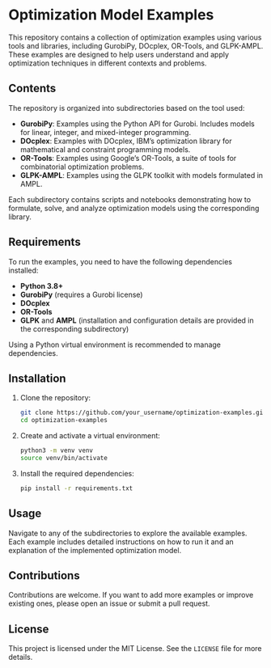 # Optimization Model Examples

This repository contains a collection of optimization examples using various tools and libraries, including GurobiPy, DOcplex, OR-Tools, and GLPK-AMPL. These examples are designed to help users understand and apply optimization techniques in different contexts and problems.

## Contents

The repository is organized into subdirectories based on the tool used:

-   **GurobiPy**: Examples using the Python API for Gurobi. Includes models for linear, integer, and mixed-integer programming.
-   **DOcplex**: Examples with DOcplex, IBM’s optimization library for mathematical and constraint programming models.
-   **OR-Tools**: Examples using Google’s OR-Tools, a suite of tools for combinatorial optimization problems.
-   **GLPK-AMPL**: Examples using the GLPK toolkit with models formulated in AMPL.

Each subdirectory contains scripts and notebooks demonstrating how to formulate, solve, and analyze optimization models using the corresponding library.

## Requirements

To run the examples, you need to have the following dependencies installed:

-   **Python 3.8+**
-   **GurobiPy** (requires a Gurobi license)
-   **DOcplex**
-   **OR-Tools**
-   **GLPK** and **AMPL** (installation and configuration details are provided in the corresponding subdirectory)

Using a Python virtual environment is recommended to manage dependencies.

## Installation

1. Clone the repository:

    ```bash
    git clone https://github.com/your_username/optimization-examples.git
    cd optimization-examples
    ```

2. Create and activate a virtual environment:

    ```bash
    python3 -m venv venv
    source venv/bin/activate
    ```

3. Install the required dependencies:

    ```bash
    pip install -r requirements.txt
    ```

## Usage

Navigate to any of the subdirectories to explore the available examples. Each example includes detailed instructions on how to run it and an explanation of the implemented optimization model.

## Contributions

Contributions are welcome. If you want to add more examples or improve existing ones, please open an issue or submit a pull request.

## License

This project is licensed under the MIT License. See the `LICENSE` file for more details.
